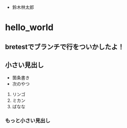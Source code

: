 - 鈴木林太郎
# hello_world

## bretestでブランチで行をついかしたよ！

## 小さい見出し

- 箇条書き
- 次のやつ

1. リンゴ
2. ミカン
3. ばなな

### もっと小さい見出し
